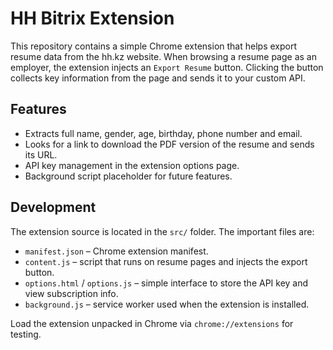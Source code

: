 # HH Bitrix Extension

This repository contains a simple Chrome extension that helps export resume data from the hh.kz website. When browsing a resume page as an employer, the extension injects an `Export Resume` button. Clicking the button collects key information from the page and sends it to your custom API.

## Features

- Extracts full name, gender, age, birthday, phone number and email.
- Looks for a link to download the PDF version of the resume and sends its URL.
- API key management in the extension options page.
- Background script placeholder for future features.

## Development

The extension source is located in the `src/` folder. The important files are:

- `manifest.json` – Chrome extension manifest.
- `content.js` – script that runs on resume pages and injects the export button.
- `options.html` / `options.js` – simple interface to store the API key and view subscription info.
- `background.js` – service worker used when the extension is installed.

Load the extension unpacked in Chrome via `chrome://extensions` for testing.
